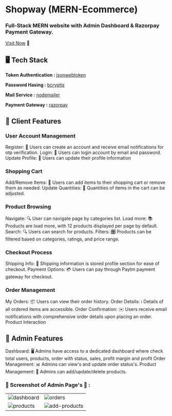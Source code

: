 # Shopway (MERN-Ecommerce)
### Full-Stack MERN website with Admin Dashboard & Razorpay Payment Gateway.
[Visit Now](https://shopway-web.vercel.app/) 🚀

## 🖥️ Tech Stack
**Token Authentication :** [jsonwebtoken](https://www.npmjs.com/package/jsonwebtoken)

**Password Hasing :** [bcryptjs](https://www.npmjs.com/package/bcryptjs)

**Mail Service :** [nodemailer](https://nodemailer.com/)

**Payment Gateway :** [razorpay](https://razorpay.com/docs/#home-payments)


## 🚀 Client Features

### User Account Management

Register: 🚪 Users can create an account and receive email notifications for otp verification.
Login: 🚪 Users can login account by email and password.
Update Profile: 🔐 Users can update their profile information

### Shopping Cart

Add/Remove Items: 🛒 Users can add items to their shopping cart or remove them as needed.
Update Quantities: 🔢 Quantities of items in the cart can be adjusted.

### Product Browsing

Navigate: 🔍 User can navigate page by categories list.
Load more: 📚 Products are load more, with 12 products displayed per page by default.
Search: 🔍 Users can search for products.
Filters: 🎛️ Products can be filtered based on categories, ratings, and price range.

### Checkout Process

Shipping Info: 🚚 Shipping information is stored profile section for ease of checkout.
Payment Options: 💳 Users can pay through Paytm payment gateway for checkout.

### Order Management

My Orders: 📦 Users can view their order history.
Order Details: ℹ️ Details of all ordered items are accessible.
Order Confirmation: ✉️ Users receive email notifications with comprehensive order details upon placing an order.
Product Interaction

## 🚀 Admin Features

Dashboard: 🖥️ Admins have access to a dedicated dashboard where check total users, products, order with status, sales, profit margin and profit
Order Management: 📊 Admins can view's and update order status's.
Product Management: 📝 Admins can add/update/delete products.

### 📸 Screenshot of Admin Page's 🙈 :
<table>
  <tr>
    <td><img src="https://github.com/RaviNakhate/mern-ecommerce-shopway/assets/105623079/efbea3c2-2678-4bc6-b471-ce75ea678d68" alt="dashboard"/></td>
    <td><img src="https://github.com/RaviNakhate/mern-ecommerce-shopway/assets/105623079/6ff2b3a9-d67d-4ba5-9136-0cea8f487ff0" alt="orders"/></td>
  </tr>
  <tr>
    <td><img src="https://github.com/RaviNakhate/mern-ecommerce-shopway/assets/105623079/f2e8a3e3-7c4f-4a5e-9603-438838578e44" alt="products"/></td>
    <td><img src="https://github.com/RaviNakhate/mern-ecommerce-shopway/assets/105623079/ce7a4c8c-fd0b-46f9-afd7-c22982d2ef03" alt="add-products"/></td>
  </tr>
</table>
